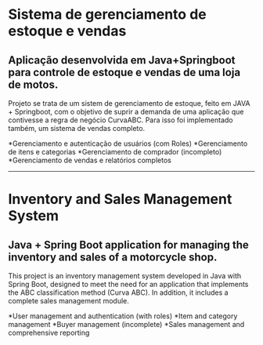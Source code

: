 # Sistema de gerenciamento de estoque e vendas   

## Aplicação desenvolvida em Java+Springboot para controle de estoque e vendas de uma loja de motos.

Projeto se trata de um sistem de gerenciamento de estoque, feito em JAVA + Springboot, com o objetivo de suprir a demanda de uma aplicação que contivesse a regra de negócio CurvaABC. Para isso foi implementado também, um sistema de vendas completo.

*Gerenciamento e autenticação de usuários (com Roles)
*Gerenciamento de itens e categorias
*Gerenciamento de comprador (incompleto)
*Gerenciamento de vendas e relatórios completos

---------------------------------------------------------------------------

# Inventory and Sales Management System
## Java + Spring Boot application for managing the inventory and sales of a motorcycle shop.

This project is an inventory management system developed in Java with Spring Boot, designed to meet the need for an application that implements the ABC classification method (Curva ABC). In addition, it includes a complete sales management module.

*User management and authentication (with roles)
*Item and category management
*Buyer management (incomplete)
*Sales management and comprehensive reporting

